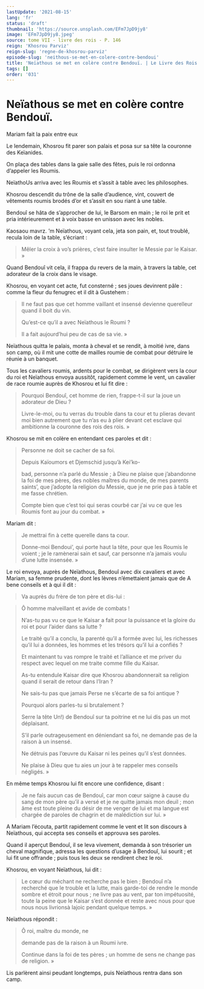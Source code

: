 ```yaml
---
lastUpdate: '2021-08-15'
lang: 'fr'
status: 'draft'
thumbnail: 'https://source.unsplash.com/EFm7JpD9jy8'
image: 'EFm7JpD9jy8.jpeg'
source: tome VII - livre des rois - P. 146
reign: 'Khosrou Parviz'
reign-slug: 'regne-de-khosrou-parviz'
episode-slug: 'neithous-se-met-en-colere-contre-bendoui'
title: 'Neïathous se met en colère contre Bendouï. | Le Livre des Rois | Shâhnâmeh'
tags: []
order: '031'
---
```


<!-- LTeX: language=fr -->

# Neïathous se met en colère contre Bendouï.

Mariam fait la paix entre eux

Le lendemain, Khosrou fit parer son palais et posa sur sa tête la couronne des Keïanides.

On plaça des tables dans la gaie salle des fêtes, puis le roi ordonna d’appeler les Roumis.

NeïathoUs arriva avec les Roumis et s’assit à table avec les philosophes.

Khosrou descendit du trône de la salle d’audience, vint, couvert de vêtements roumis brodés d’or et s’assit en sou riant à une table.

Bendouî se hâta de s’approcher de lui, le Barsom en main ; le roi le prit et pria intérieurement et à voix basse en unisson avec les nobles.

Kaosaou mavrz. ’m Neïathous, voyant cela, jeta son pain, et, tout troublé, recula loin de la table, s’écriant :

> Mêler la croix à vo’s prières, c’est faire insulter le Messie par le Kaisar. »

Quand Bendouî vit cela, il frappa du revers de la main, à travers la table, cet adorateur de la croix dans le visage.

Khosrou, en voyant cet acte, fut consterné ; ses joues devinrent pâle : comme la fleur du fenugrec et il dit à Gustehem :

> Il ne faut pas que cet homme vaillant et insensé devienne querelleur quand il boit du vin.
>
> Qu’est-ce qu’il a avec Neïathous le Roumi ?
>
> Il a fait aujourd’hui peu de cas de sa vie. »

Neïathous quitta le palais, monta à cheval et se rendit, à moitié ivre, dans son camp, où il mit une cotte de mailles roumie de combat pour détruire le réunie à un banquet.

Tous les cavaliers roumis, ardents pour le combat, se dirigèrent vers la cour du roi et Neïathous envoya aussitôt, rapidement comme le vent, un cavalier de race roumie auprès de Khosrou et lui fit dire :

> Pourquoi Bendouî, cet homme de rien, frappe-t-il sur la joue un adorateur de Dieu ?
>
> Livre-le-moi, ou tu verras du trouble dans ta cour et tu plieras devant moi bien autrement que tu n’as eu à plier devant cet esclave qui ambitionne la couronne des rois des rois. »

Khosrou se mit en colère en entendant ces paroles et dit :

> Personne ne doit se cacher de sa foi.
>
> Depuis Kaïoumors et Djemschid jusqu’à Kei’ko-
>
> bad, personne n’a parlé du Messie ; à Dieu ne plaise que j’abandonne la foi de mes pères, des nobles maîtres du monde, de mes parents saints’, que j’adopte la religion du Messie, que je ne prie pas à table et me fasse chrétien.
>
> Compte bien que c’est toi qui seras courbé car j’ai vu ce que les Roumis font au jour du combat. »

Mariam dit :

> Je mettrai fin à cette querelle dans ta cour.
>
> Donne-moi Bendoui’, qui porte haut la tête, pour que les Roumis le voient ; je le ramènerai sain et sauf, car personne n’a jamais voulu d’une lutte insensée. »

Le roi envoya, auprès de Neïathous, Bendouî
avec dix cavaliers et avec Mariam, sa femme prudente, dont les lèvres n’émettaient jamais que de A bene conseils et à qui il dit :

> Va auprès du frère de ton père et dis-lui :

> Ô homme malveillant et avide de combats !
>
> N’as-tu pas vu ce que le Kaisar a fait pour la puissance et la gloire du roi et pour l’aider dans sa lutte ?
>
> Le traité qu’il a conclu, la parenté qu’il a formée avec lui, les richesses qu’il lui a données, les hommes et les trésors qu’il lui a confiés ?
>
> Et maintenant tu vas rompre le traité et l’alliance et me priver du respect avec lequel on me traite comme fille du Kaisar.
>
> As-tu entendule Kaisar dire que Khosrou abandonnerait sa religion quand il serait de retour dans l’Iran ?
>
> Ne sais-tu pas que jamais Perse ne s’écarte de sa foi antique ?
>
> Pourquoi alors parles-tu si brutalement ?
>
> Serre la tête Un!) de Bendouî sur ta poitrine et ne lui dis pas un mot déplaisant.
>
> S’il parle outrageusement en déniendant sa foi, ne demande pas de la raison à un insensé.
>
> Ne détruis pas l’œuvre du Kaisar ni les peines qu’il s’est données.
>
> Ne plaise à Dieu que tu aies un jour à te rappeler mes conseils négligés. »

En même temps Khosrou lui fit encore une confidence, disant :

> Je ne fais aucun cas de Bendouî, car mon cœur saigne à cause du sang de mon père qu’il a versé et je ne quitte jamais mon deuil ; mon âme est toute pleine du désir de me venger de lui et ma langue est chargée de paroles de chagrin et de malédiction sur lui. »

A Mariam l’écouta, partit rapidement comme le vent et lit son discours à Neïathous, qui accepta ses conseils et approuva ses paroles.

Quand il aperçut Bendouî, il se leva vivement, demanda à son trésorier un cheval magnifique, adressa les questions d’usage à Bendouî, lui sourit ; et lui fit une offrande ; puis tous les deux se rendirent chez le roi.

Khosrou, en voyant Neïathous, lui dit :

> Le cœur du méchant ne recherche pas le bien ; Bendouî n’a recherché que le trouble et la lutte, mais garde-toi de rendre le monde sombre et étroit pour nous ; ne livre pas au vent, par ton impétuosité, toute la peine que le Kaisar s’est donnée et reste avec nous pour que nous nous livrionsà lajoic pendant quelque temps. »

Neïathous répondit :

> Ô roi, maître du monde, ne
>
> demande pas de la raison à un Roumi ivre.
>
> Continue dans la foi de tes pères ; un homme de sens ne change pas de religion. »

Lis parlèrent ainsi peudant longtemps, puis Neïathous rentra dans son camp.

